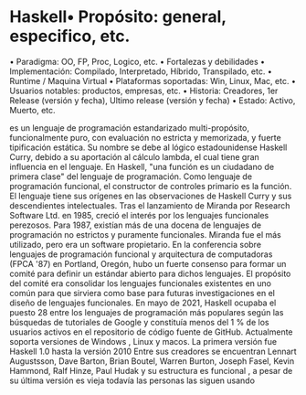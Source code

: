 # Haskell•	Propósito: general, especifico, etc.
•	    Paradigma: OO, FP, Proc, Logico, etc.
•	    Fortalezas y debilidades
•	    Implementación: Compilado, Interpretado, Híbrido, Transpilado, etc.
•	    Runtime / Maquina Virtual
•	    Plataformas soportadas: Win, Linux, Mac, etc.
•	    Usuarios notables: productos, empresas, etc.
•	    Historia: Creadores, 1er Release (versión y fecha), Ultimo release (versión y fecha)
•	    Estado: Activo, Muerto, etc.


es un lenguaje de programación estandarizado multi-propósito, funcionalmente puro, con evaluación no estricta y memorizada, y fuerte tipificación estática. Su nombre se debe al lógico estadounidense Haskell Curry, debido a su aportación al cálculo lambda, el cual tiene gran influencia en el lenguaje. En Haskell, "una función es un ciudadano de primera clase" del lenguaje de programación. Como lenguaje de programación funcional, el constructor de controles primario es la función. El lenguaje tiene sus orígenes en las observaciones de Haskell Curry y sus descendientes intelectuales. Tras el lanzamiento de Miranda por Research Software Ltd. en 1985, creció el interés por los lenguajes funcionales perezosos. Para 1987, existían más de una docena de lenguajes de programación no estrictos y puramente funcionales. Miranda fue el más utilizado, pero era un software propietario. En la conferencia sobre lenguajes de programación funcional y arquitectura de computadoras (FPCA '87) en Portland, Oregón, hubo un fuerte consenso para formar un comité para definir un estándar abierto para dichos lenguajes. El propósito del comité era consolidar los lenguajes funcionales existentes en uno común para que sirviera como base para futuras investigaciones en el diseño de lenguajes funcionales. En mayo de 2021, Haskell ocupaba el puesto 28 entre los lenguajes de programación más populares según las búsquedas de tutoriales de Google y constituía menos del 1 % de los usuarios activos en el repositorio de código fuente de GitHub. Actualmente soporta versiones de Windows , Linux y macos.
La primera versión fue Haskell 1.0 hasta la versión 2010
Entre sus creadores se encuentran Lennart Augustsson, Dave Barton, Brian Boutel, Warren Burton, Joseph Fasel, Kevin Hammond, Ralf Hinze, Paul Hudak y su estructura es funcional , a pesar de su última versión es vieja todavía las personas las siguen usando
